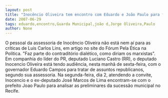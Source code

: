 ```yaml
---
layout: post
title: "Inocêncio Oliveira tem encontro com Eduardo e João Paulo para falar de sucessão municipal"
date: 2007-06-29
tags: eduardo,encontro,Guarda Municipal,joão d,Jorge Oliveira,Paulo
author: None
---
```


O pessoal da assessoria de Inoc&ecirc;ncio Oliveira n&atilde;o est&aacute; nem a&iacute; para as cr&iacute;ticas de Luis Carlos Lins, em artigo no site do F&oacute;rum Pela &Eacute;tica na Pol&iacute;tica. &quot;Faz parte do contradit&oacute;rio dial&eacute;tico, como diriam os marxistas&quot;. 
Em companhia do l&iacute;der do PR, deputado Luciano Castro (RR), o deputado Inocencio Oliveira est&aacute; tendo audi&ecirc;ncia, nesta manh&atilde; de sexta-feira, com o governador Eduardo Campos para tratar de assuntos republicanos, segundo sua assessoria.
Na segunda-feira, dia 2, atendendo a convite, Inocencio e o ex-deputado Jos&eacute; Marcos de Lima encontram-se com o prefeito Joao Paulo para analisar as preliminares da sucess&atilde;o municipal no Recife.
 